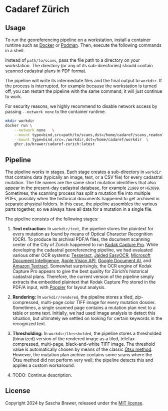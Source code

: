 # Cadaref Zürich

## Usage

To run the georeferencing pipeline on a workstation, install a container
runtime such as [Docker](https://www.docker.com/products/docker-desktop/)
or [Podman](https://podman.io/docs/installation). Then, execute the following
commands in a shell.

Instead of `path/to/scans`, pass the file path to a directory on your
workstation. The directory (or any of its sub-directories) should
contain scanned cadastral plans in PDF format.

The pipeline will write its intermediate files and the final output
to `workdir`. If the process is interrupted, for example because
the workstation is turned off, you can restart the pipeline with
the same command; it will just continue to work.

For security reasons, we highly recommend to disable network access
by passing `--network none` to the container runtime.

```sh
mkdir workdir
docker run \
    --network none   \
    --mount type=bind,src=path/to/scans,dst=/home/cadaref/scans,readonly   \
    --mount type=bind,src=./workdir,dst=/home/cadaref/workdir  \
    ghcr.io/brawer/cadaref-zurich:latest
```

## Pipeline

The pipeline works in stages. Each stage creates a sub-directory in
`workdir` that contains data (typically an image, text, or a CSV file)
for every cadastral mutation. The file names are the same short
mutation identifiers that also appear in the present-day cadastral
database, for example `21989` or `HG3099`.  Sometimes, the scanning
process has split a mutation file into multiple PDFs, possibly when
the historical documents happened to get archived in separate physical
folders. In this case, the pipeline assembles the various parts together,
so we always have all data for a mutation in a single file.

The pipeline consists of the following stages:

1. **Text extraction:** In `workdir/text`, the pipeline stores the
plaintext for every mutation as found by means of Optical Character
Recognition (OCR). To produce its archival PDF/A files, the document scanning
center of the City of Zürich happened to run [Kodak Capture Pro](https://support.alarisworld.com/en-us/capture-pro-software).
While developing the cadastral georeferencing pipeline,
we had evaluated various other OCR systems:
[Tesseract](https://tesseract-ocr.github.io/tessdoc/),
[Jaided EasyOCR](https://www.jaided.ai/easyocr_enterprise/),
[Microsoft Document Intelligence](https://learn.microsoft.com/en-us/azure/ai-services/document-intelligence/prebuilt/read),
[Apple Vision API](https://developer.apple.com/documentation/vision),
[Google Document AI](https://cloud.google.com/document-ai),
and [Amazon Textract](https://aws.amazon.com/textract/).
Somewhat surprisingly, the OCR engine of Kodak Capture Pro
appears to give the best quality for Zürich’s historical cadastral plans.
Therefore, the current version of the pipeline simply extracts
the embedded plaintext that Kodak Capture Pro stored in the PDF/A input,
with [Poppler](https://poppler.freedesktop.org/) for layout analysis.

2. **Rendering:** In `workdir/rendered`, the pipeline stores a
tiled, zip-compressed, multi-page color TIFF image for every mutation dossier.
Sometimes, a single scanned page contains a mutation plan next to a table
or some text. Initially, we had used image analysis to detect this situation,
but ultimately we settled on looking for certain keywords in the recognized
text.

3. **Thresholding:** In `workdir/thresholded`, the pipeline stores
a thresholded (binarized) version of the rendered image as a tiled,
telefax-compressed, multi-page, black-and-white TIFF image. The threshold
value is automatically chosen by means of the classic [Ōtsu method](https://en.wikipedia.org/wiki/Otsu%27s_method). However, the mutation plan archive
contains some scans where the Ōtsu method did not perform very well;
the pipeline detects this and applies a custom workaround.

4. TODO: Continue description.


## License

Copyright 2024 by Sascha Brawer, released under the [MIT license](LICENSE).
